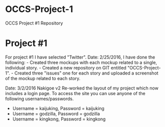 # OCCS-Project-1
OCCS Project #1 Repository

<h1>Project #1</h1>
For project #1 I have selected "Twitter".
Date: 2/25/2016, I have done the following:
- Created three mockups with each mockup related to a single, individual story.
- Created a new repository on GIT entitled "OCCS-Project-1".
- Created three "issues" one for each story and uploaded a screenshot of the mockup related to each story.

Date: 3/2/2016
Nakigoe v2
Re-worked the layout of my project which now includes a login page.
To access the site you can use anyone of the following usernames/passwords.
- Username = kaijuking, Password = kaijuking
- Username = godzilla, Password = godzilla
- Username = kingkong, Password = kingkong
